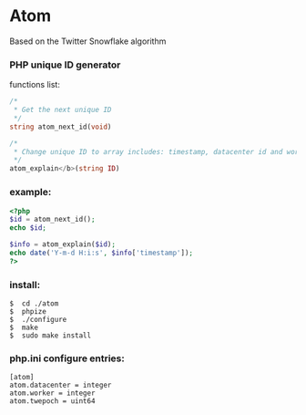 Atom
====
Based on the Twitter Snowflake algorithm

### PHP unique ID generator

functions list:
```php
/*
 * Get the next unique ID
 */
string atom_next_id(void)

/*
 * Change unique ID to array includes: timestamp, datacenter id and worker id
 */
atom_explain</b>(string ID)
```

### example:
```php
<?php
$id = atom_next_id();
echo $id;

$info = atom_explain($id);
echo date('Y-m-d H:i:s', $info['timestamp']);
?>
```

### install:
```
$  cd ./atom
$  phpize
$  ./configure
$  make
$  sudo make install
```

### php.ini configure entries:
```
[atom]
atom.datacenter = integer
atom.worker = integer
atom.twepoch = uint64
```
